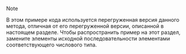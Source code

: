 > [!NOTE]
>  В этом примере кода используется перегруженная версия данного метода, отличная от его перегруженной версии, описанной в настоящем разделе. Чтобы распространить пример на этот раздел, замените элементы исходной последовательности элементами соответствующего числового типа.